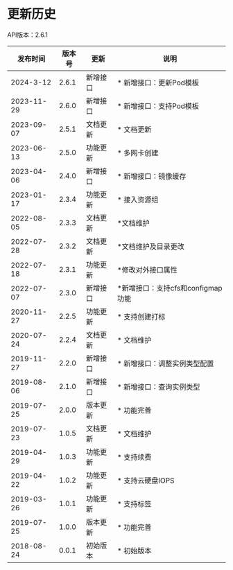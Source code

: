 # 更新历史 #

API版本：2.6.1

| 发布时间       | 版本号   | 更新   | 说明                      |
|------------|-------|------|-------------------------|
| 2024-3-12  | 2.6.1 | 新增接口 | * 新增接口：更新Pod模板          |
| 2023-11-29 | 2.6.0 | 新增接口 | * 新增接口：支持Pod模板          |
| 2023-09-07 | 2.5.1 | 文档更新 | * 文档更新                  |
| 2023-06-13 | 2.5.0 | 功能更新 | * 多网卡创建                 |
| 2023-04-06 | 2.4.0 | 新增接口 | * 新增接口：镜像缓存             |
| 2023-01-17 | 2.3.4 | 功能更新 | * 接入资源组                 |
| 2022-08-05 | 2.3.3 | 文档更新 | *文档维护                   |
| 2022-07-28 | 2.3.2 | 文档更新 | *文档维护及目录更改              |
| 2022-07-18 | 2.3.1 | 功能更新 | *修改对外接口属性               |
| 2022-07-07 | 2.3.0 | 新增接口 | *新增接口：支持cfs和configmap功能 |
| 2020-11-27 | 2.2.5 | 功能更新 | * 支持创建打标                |
| 2020-07-24 | 2.2.4 | 文档更新 | * 文档维护                  |
| 2019-11-27 | 2.2.0 | 新增接口 | * 新增接口：调整实例类型配置         |
| 2019-08-06 | 2.1.0 | 新增接口 | * 新增接口：查询实例类型           |
| 2019-07-25 | 2.0.0 | 版本更新 | * 功能完善                  |
| 2019-07-23 | 1.0.5 | 文档更新 | * 文档维护                  |
| 2019-04-29 | 1.0.3 | 功能更新 | * 支持续费                  |
| 2019-04-22 | 1.0.2 | 功能更新 | * 支持云硬盘IOPS             |
| 2019-03-26 | 1.0.1 | 功能更新 | * 支持标签                  |
| 2019-07-25 | 1.0.0 | 版本更新 | * 功能完善                  |
| 2018-08-24 | 0.0.1 | 初始版本 | * 初始版本                  |
